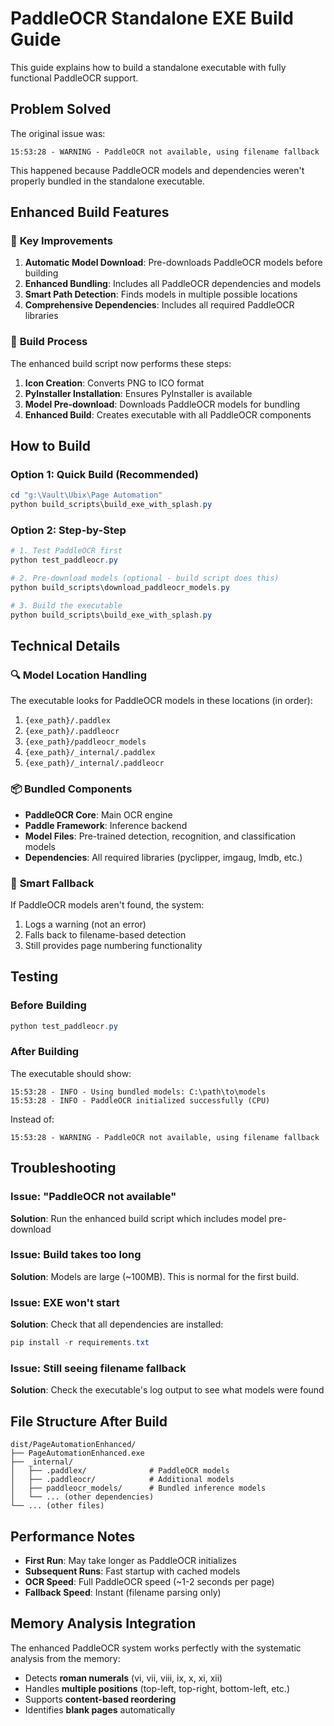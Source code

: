 # PaddleOCR Standalone EXE Build Guide

This guide explains how to build a standalone executable with fully functional PaddleOCR support.

## Problem Solved

The original issue was:
```
15:53:28 - WARNING - PaddleOCR not available, using filename fallback
```

This happened because PaddleOCR models and dependencies weren't properly bundled in the standalone executable.

## Enhanced Build Features

### 🎯 **Key Improvements**

1. **Automatic Model Download**: Pre-downloads PaddleOCR models before building
2. **Enhanced Bundling**: Includes all PaddleOCR dependencies and models
3. **Smart Path Detection**: Finds models in multiple possible locations
4. **Comprehensive Dependencies**: Includes all required PaddleOCR libraries

### 🔧 **Build Process**

The enhanced build script now performs these steps:

1. **Icon Creation**: Converts PNG to ICO format
2. **PyInstaller Installation**: Ensures PyInstaller is available
3. **Model Pre-download**: Downloads PaddleOCR models for bundling
4. **Enhanced Build**: Creates executable with all PaddleOCR components

## How to Build

### Option 1: Quick Build (Recommended)
```powershell
cd "g:\Vault\Ubix\Page Automation"
python build_scripts\build_exe_with_splash.py
```

### Option 2: Step-by-Step
```powershell
# 1. Test PaddleOCR first
python test_paddleocr.py

# 2. Pre-download models (optional - build script does this)
python build_scripts\download_paddleocr_models.py

# 3. Build the executable
python build_scripts\build_exe_with_splash.py
```

## Technical Details

### 🔍 **Model Location Handling**

The executable looks for PaddleOCR models in these locations (in order):
1. `{exe_path}/.paddlex`
2. `{exe_path}/.paddleocr`
3. `{exe_path}/paddleocr_models`
4. `{exe_path}/_internal/.paddlex`
5. `{exe_path}/_internal/.paddleocr`

### 📦 **Bundled Components**

- **PaddleOCR Core**: Main OCR engine
- **Paddle Framework**: Inference backend
- **Model Files**: Pre-trained detection, recognition, and classification models
- **Dependencies**: All required libraries (pyclipper, imgaug, lmdb, etc.)

### 🧠 **Smart Fallback**

If PaddleOCR models aren't found, the system:
1. Logs a warning (not an error)
2. Falls back to filename-based detection
3. Still provides page numbering functionality

## Testing

### Before Building
```powershell
python test_paddleocr.py
```

### After Building
The executable should show:
```
15:53:28 - INFO - Using bundled models: C:\path\to\models
15:53:28 - INFO - PaddleOCR initialized successfully (CPU)
```

Instead of:
```
15:53:28 - WARNING - PaddleOCR not available, using filename fallback
```

## Troubleshooting

### Issue: "PaddleOCR not available"
**Solution**: Run the enhanced build script which includes model pre-download

### Issue: Build takes too long
**Solution**: Models are large (~100MB). This is normal for the first build.

### Issue: EXE won't start
**Solution**: Check that all dependencies are installed:
```powershell
pip install -r requirements.txt
```

### Issue: Still seeing filename fallback
**Solution**: Check the executable's log output to see what models were found

## File Structure After Build

```
dist/PageAutomationEnhanced/
├── PageAutomationEnhanced.exe
├── _internal/
│   ├── .paddlex/              # PaddleOCR models
│   ├── .paddleocr/            # Additional models
│   ├── paddleocr_models/      # Bundled inference models
│   └── ... (other dependencies)
└── ... (other files)
```

## Performance Notes

- **First Run**: May take longer as PaddleOCR initializes
- **Subsequent Runs**: Fast startup with cached models
- **OCR Speed**: Full PaddleOCR speed (~1-2 seconds per page)
- **Fallback Speed**: Instant (filename parsing only)

## Memory Analysis Integration

The enhanced PaddleOCR system works perfectly with the systematic analysis from the memory:
- Detects **roman numerals** (vi, vii, viii, ix, x, xi, xii)
- Handles **multiple positions** (top-left, top-right, bottom-left, etc.)
- Supports **content-based reordering**
- Identifies **blank pages** automatically
